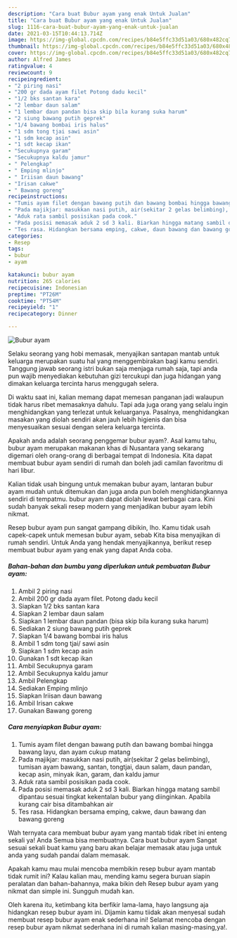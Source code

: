 ```yaml
---
description: "Cara buat Bubur ayam yang enak Untuk Jualan"
title: "Cara buat Bubur ayam yang enak Untuk Jualan"
slug: 1116-cara-buat-bubur-ayam-yang-enak-untuk-jualan
date: 2021-03-15T10:44:13.714Z
image: https://img-global.cpcdn.com/recipes/b84e5ffc33d51a03/680x482cq70/bubur-ayam-foto-resep-utama.jpg
thumbnail: https://img-global.cpcdn.com/recipes/b84e5ffc33d51a03/680x482cq70/bubur-ayam-foto-resep-utama.jpg
cover: https://img-global.cpcdn.com/recipes/b84e5ffc33d51a03/680x482cq70/bubur-ayam-foto-resep-utama.jpg
author: Alfred James
ratingvalue: 4
reviewcount: 9
recipeingredient:
- "2 piring nasi"
- "200 gr dada ayam filet Potong dadu kecil"
- "1/2 bks santan kara"
- "2 lembar daun salam"
- "1 lembar daun pandan bisa skip bila kurang suka harum"
- "2 siung bawang putih geprek"
- "1/4 bawang bombai iris halus"
- "1 sdm tong tjai sawi asin"
- "1 sdm kecap asin"
- "1 sdt kecap ikan"
- "Secukupnya garam"
- "Secukupnya kaldu jamur"
- " Pelengkap"
- " Emping mlinjo"
- " Iriisan daun bawang"
- "Irisan cakwe"
- " Bawang goreng"
recipeinstructions:
- "Tumis ayam filet dengan bawang putih dan bawang bombai hingga bawang layu, dan ayam cukup matang"
- "Pada majikjar: masukkan nasi putih, air(sekitar 2 gelas belimbing), tumisan ayam bawang, santan, tongtjai, daun salam, daun pandan, kecap asin, minyak ikan, garam, dan kaldu jamur"
- "Aduk rata sambil posisikan pada cook."
- "Pada posisi memasak aduk 2 sd 3 kali. Biarkan hingga matang sambil dipantau sesuai tingkat kekentalan bubur yang diinginkan. Apabila kurang cair bisa ditambahkan air"
- "Tes rasa. Hidangkan bersama emping, cakwe, daun bawang dan bawang goreng"
categories:
- Resep
tags:
- bubur
- ayam

katakunci: bubur ayam 
nutrition: 265 calories
recipecuisine: Indonesian
preptime: "PT26M"
cooktime: "PT54M"
recipeyield: "1"
recipecategory: Dinner

---
```



![Bubur ayam](https://img-global.cpcdn.com/recipes/b84e5ffc33d51a03/680x482cq70/bubur-ayam-foto-resep-utama.jpg)

Selaku seorang yang hobi memasak, menyajikan santapan mantab untuk keluarga merupakan suatu hal yang menggembirakan bagi kamu sendiri. Tanggung jawab seorang istri bukan saja menjaga rumah saja, tapi anda pun wajib menyediakan kebutuhan gizi tercukupi dan juga hidangan yang dimakan keluarga tercinta harus menggugah selera.

Di waktu  saat ini, kalian memang dapat memesan panganan jadi walaupun tidak harus ribet memasaknya dahulu. Tapi ada juga orang yang selalu ingin menghidangkan yang terlezat untuk keluarganya. Pasalnya, menghidangkan masakan yang diolah sendiri akan jauh lebih higienis dan bisa menyesuaikan sesuai dengan selera keluarga tercinta. 



Apakah anda adalah seorang penggemar bubur ayam?. Asal kamu tahu, bubur ayam merupakan makanan khas di Nusantara yang sekarang digemari oleh orang-orang di berbagai tempat di Indonesia. Kita dapat membuat bubur ayam sendiri di rumah dan boleh jadi camilan favoritmu di hari libur.

Kalian tidak usah bingung untuk memakan bubur ayam, lantaran bubur ayam mudah untuk ditemukan dan juga anda pun boleh menghidangkannya sendiri di tempatmu. bubur ayam dapat diolah lewat berbagai cara. Kini sudah banyak sekali resep modern yang menjadikan bubur ayam lebih nikmat.

Resep bubur ayam pun sangat gampang dibikin, lho. Kamu tidak usah capek-capek untuk memesan bubur ayam, sebab Kita bisa menyajikan di rumah sendiri. Untuk Anda yang hendak menyajikannya, berikut resep membuat bubur ayam yang enak yang dapat Anda coba.

<!--inarticleads1-->

##### Bahan-bahan dan bumbu yang diperlukan untuk pembuatan Bubur ayam:

1. Ambil 2 piring nasi
1. Ambil 200 gr dada ayam filet. Potong dadu kecil
1. Siapkan 1/2 bks santan kara
1. Siapkan 2 lembar daun salam
1. Siapkan 1 lembar daun pandan (bisa skip bila kurang suka harum)
1. Sediakan 2 siung bawang putih geprek
1. Siapkan 1/4 bawang bombai iris halus
1. Ambil 1 sdm tong tjai/ sawi asin
1. Siapkan 1 sdm kecap asin
1. Gunakan 1 sdt kecap ikan
1. Ambil Secukupnya garam
1. Ambil Secukupnya kaldu jamur
1. Ambil  Pelengkap
1. Sediakan  Emping mlinjo
1. Siapkan  Iriisan daun bawang
1. Ambil Irisan cakwe
1. Gunakan  Bawang goreng




<!--inarticleads2-->

##### Cara menyiapkan Bubur ayam:

1. Tumis ayam filet dengan bawang putih dan bawang bombai hingga bawang layu, dan ayam cukup matang
1. Pada majikjar: masukkan nasi putih, air(sekitar 2 gelas belimbing), tumisan ayam bawang, santan, tongtjai, daun salam, daun pandan, kecap asin, minyak ikan, garam, dan kaldu jamur
1. Aduk rata sambil posisikan pada cook.
1. Pada posisi memasak aduk 2 sd 3 kali. Biarkan hingga matang sambil dipantau sesuai tingkat kekentalan bubur yang diinginkan. Apabila kurang cair bisa ditambahkan air
1. Tes rasa. Hidangkan bersama emping, cakwe, daun bawang dan bawang goreng




Wah ternyata cara membuat bubur ayam yang mantab tidak ribet ini enteng sekali ya! Anda Semua bisa membuatnya. Cara buat bubur ayam Sangat sesuai sekali buat kamu yang baru akan belajar memasak atau juga untuk anda yang sudah pandai dalam memasak.

Apakah kamu mau mulai mencoba membikin resep bubur ayam mantab tidak rumit ini? Kalau kalian mau, mending kamu segera buruan siapin peralatan dan bahan-bahannya, maka bikin deh Resep bubur ayam yang nikmat dan simple ini. Sungguh mudah kan. 

Oleh karena itu, ketimbang kita berfikir lama-lama, hayo langsung aja hidangkan resep bubur ayam ini. Dijamin kamu tiidak akan menyesal sudah membuat resep bubur ayam enak sederhana ini! Selamat mencoba dengan resep bubur ayam nikmat sederhana ini di rumah kalian masing-masing,ya!.

